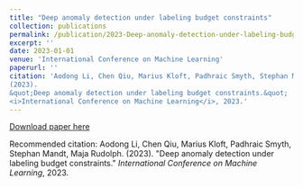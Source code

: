 ```yaml
---
title: "Deep anomaly detection under labeling budget constraints"
collection: publications
permalink: /publication/2023-Deep-anomaly-detection-under-labeling-budget-constraints
excerpt: ''
date: 2023-01-01
venue: 'International Conference on Machine Learning'
paperurl: ''
citation: 'Aodong Li, Chen Qiu, Marius Kloft, Padhraic Smyth, Stephan Mandt, Maja Rudolph.
(2023).
&quot;Deep anomaly detection under labeling budget constraints.&quot;
<i>International Conference on Machine Learning</i>, 2023.'
---
```



[Download paper here]()

Recommended citation: Aodong Li, Chen Qiu, Marius Kloft, Padhraic Smyth, Stephan Mandt, Maja Rudolph.
(2023).
&quot;Deep anomaly detection under labeling budget constraints.&quot;
<i>International Conference on Machine Learning</i>, 2023.